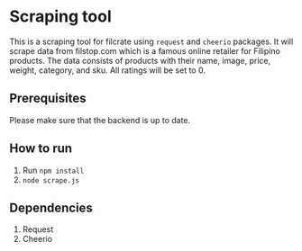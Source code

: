 # Scraping tool

This is a scraping tool for filcrate using `request` and `cheerio` packages. It will scrape data from filstop.com which is a famous online retailer for Filipino products. The data consists of products with their name, image, price, weight, category, and sku. All ratings will be set to 0.

## Prerequisites

Please make sure that the backend is up to date.

## How to run

1. Run `npm install`
2. `node scrape.js`

## Dependencies

1. Request
2. Cheerio